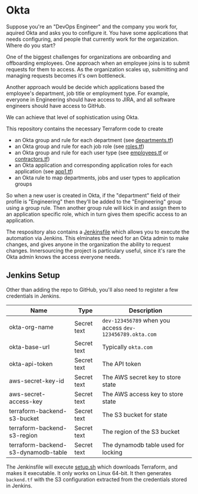 # Okta

Suppose you're an "DevOps Engineer" and the company you work for, aquired 
Okta and asks you to configure it. You have some applications that needs 
configuring, and people that currently work for the organization. Where
do you start?

One of the biggest challenges for organizations are onboarding and 
offboarding employees. One approach when an employee joins is to submit 
requests for them to access. As the organization scales up, submitting
and managing requests becomes it's own bottleneck.

Another approach would be decide which applications based the employee's
department, job title or employment type. For example, everyone in 
Engineering should have access to JIRA, and all software engineers should
have access to GitHub. 

We can achieve that level of sophistication using Okta. 

This repository contains the necessary Terraform code to create

* an Okta group and rule for each department (see [departments.tf](departments.tf))
* an Okta group and rule for each job role (see [roles.tf](roles.tf))
* an Okta group and rule for each user type (see [employees.tf](employees.tf) or [contractors.tf](contractors.tf))
* an Okta application and corresponding application roles for each application (see [app1.tf](app1.tf))
* an Okta rule to map departments, jobs and user types to application groups
  
So when a new user is created in Okta, if the "department" field of their 
profile is "Engineering" then they'll be added to the "Engineering" group
using a group rule. Then another group rule will kick in and assign them
to an application specific role, which in turn gives them specific access 
to an application.

The respository also contains a [Jenkinsfile](Jenkinsfile) which allows you
to execute the automation via Jenkins. This elminates the need for an Okta
admin to make changes, and gives anyone in the organization the ability
to request changes. Innersourcing the project is particulary useful, since
it's rare the Okta admin knows the access everyone needs.

## Jenkins Setup

Other than adding the repo to GitHub, you'll also need to register a few
credentials in Jenkins.

Name | Type | Description
---------|----------|---------
okta-org-name | Secret text | `dev-123456789` when you access `dev-123456789.okta.com`
okta-base-url | Secret text | Typically `okta.com`
okta-api-token | Secret text | The API token 
aws-secret-key-id | Secret text | The AWS secret key to store state
aws-secret-access-key | Secret text | The AWS access key to store state
terraform-backend-s3-bucket | Secret text | The S3 bucket for state
terraform-backend-s3-region | Secret text | The region of the S3 bucket
terraform-backend-s3-dynamodb-table | Secret text | The dynamodb table used for locking

The Jenkinsfile will execute [setup.sh](setup.sh) which downloads Terraform,
and makes it executable. It only works on Linux 64-bit. It then generates
`backend.tf` with the S3 configuration extracted from the credentials stored 
in Jenkins. 
